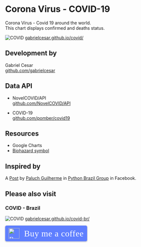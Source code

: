 # Corona Virus - COVID-19 

Corona Virus - Covid 19 around the world.  
This chart displays confirmed and deaths status.

![COVID](https://raw.githubusercontent.com/gabrielcesar/covid/master/images/covid.png)
[gabrielcesar.github.io/covid/](https://gabrielcesar.github.io/covid/)

## Development by
Gabriel Cesar  
[github.com/gabrielcesar](https://github.com/gabrielcesar)  

## Data API

* NovelCOVID/API  
[github.com/NovelCOVID/API](https://github.com/NovelCOVID/API)

* COVID-19     
[github.com/pomber/covid19](https://github.com/pomber/covid19)

## Resources
* Google Charts
* [Biohazard symbol](https://en.wikipedia.org/wiki/Biological_hazard#/media/File:Biohazard_symbol_(black_and_yellow).png)

## Inspired by
A [Post](https://www.facebook.com/groups/pythonbr/permalink/1155345034797234/) by [Paluch Guilherme](https://github.com/gorpo) in [Python Brazil Group](https://www.facebook.com/groups/pythonbr/) in Facebook.

## Please also visit
### COVID - Brazil
![COVID](https://raw.githubusercontent.com/gabrielcesar/covid-br/master/images/covid.png)
[gabrielcesar.github.io/covid-br/](https://gabrielcesar.github.io/covid-br/)

<style>.bmc-button img{height: 34px !important;width: 35px !important;margin-bottom: 1px !important;box-shadow: none !important;border: none !important;vertical-align: middle !important;}.bmc-button{padding: 7px 10px 7px 10px !important;line-height: 35px !important;height:51px !important;min-width:217px !important;text-decoration: none !important;display:inline-flex !important;color:#ffffff !important;background-color:#5F7FFF !important;border-radius: 5px !important;border: 1px solid transparent !important;padding: 7px 10px 7px 10px !important;font-size: 22px !important;letter-spacing: 0.6px !important;box-shadow: 0px 1px 2px rgba(190, 190, 190, 0.5) !important;-webkit-box-shadow: 0px 1px 2px 2px rgba(190, 190, 190, 0.5) !important;margin: 0 auto !important;font-family:'Cookie', cursive !important;-webkit-box-sizing: border-box !important;box-sizing: border-box !important;-o-transition: 0.3s all linear !important;-webkit-transition: 0.3s all linear !important;-moz-transition: 0.3s all linear !important;-ms-transition: 0.3s all linear !important;transition: 0.3s all linear !important;}.bmc-button:hover, .bmc-button:active, .bmc-button:focus {-webkit-box-shadow: 0px 1px 2px 2px rgba(190, 190, 190, 0.5) !important;text-decoration: none !important;box-shadow: 0px 1px 2px 2px rgba(190, 190, 190, 0.5) !important;opacity: 0.85 !important;color:#ffffff !important;}</style><link href="https://fonts.googleapis.com/css?family=Cookie" rel="stylesheet"><a class="bmc-button" target="_blank" href="https://www.buymeacoffee.com/gabrielcesar"><img src="https://cdn.buymeacoffee.com/buttons/bmc-new-btn-logo.svg" alt="Buy me a coffee"><span style="margin-left:15px;font-size:28px !important;">Buy me a coffee</span></a

